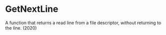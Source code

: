 # GetNextLine
A function that returns a read line from a file descriptor, without returning to the line. (2020)

